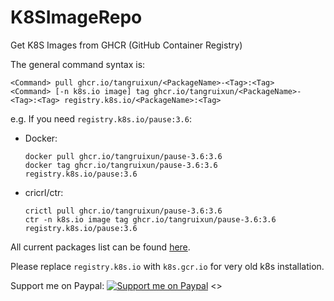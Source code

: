 # K8SImageRepo

Get K8S Images from GHCR (GitHub Container Registry)

The general command syntax is:

    <Command> pull ghcr.io/tangruixun/<PackageName>-<Tag>:<Tag>
    <Command> [-n k8s.io image] tag ghcr.io/tangruixun/<PackageName>-<Tag>:<Tag> registry.k8s.io/<PackageName>:<Tag>

e.g. If you need `registry.k8s.io/pause:3.6`:

- Docker:

      docker pull ghcr.io/tangruixun/pause-3.6:3.6
      docker tag ghcr.io/tangruixun/pause-3.6:3.6 registry.k8s.io/pause:3.6

- cricrl/ctr:

      crictl pull ghcr.io/tangruixun/pause-3.6:3.6
      ctr -n k8s.io image tag ghcr.io/tangruixun/pause-3.6:3.6 registry.k8s.io/pause:3.6

All current packages list can be found [here](https://github.com/users/tangruixun/packages?repo_name=K8SImageRepo).

Please replace `registry.k8s.io` with `k8s.gcr.io` for very old k8s installation.

Support me on Paypal: [![Support me on Paypal](hhttps://www.paypalobjects.com/paypal-ui/logos/svg/paypal-color.svg)](https://paypal.me/tangruixun?country.x=C2&locale.x=en_US)
 <>
